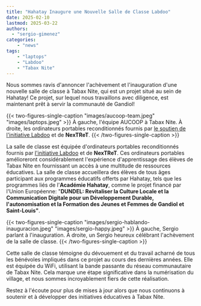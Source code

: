 ```yaml
---
title: "Hahatay Inaugure une Nouvelle Salle de Classe Labdoo"
date: 2025-02-10
lastmod: 2025-03-22
authors: 
  - "sergio-gimenez"  
categories:
    - "news"
tags:
    - "laptops"
    - "Labdoo"
    - "Tabax Nite"
---
```


Nous sommes ravis d'annoncer l'achèvement et l'inauguration d'une nouvelle salle de classe à Tabax Nite, qui est un projet situé au sein de Hahatay! Ce projet, sur lequel nous travaillons avec diligence, est maintenant prêt à servir la communauté de Gandiol!

{{< two-figures-single-caption "images/aucoop-team.jpeg" "images/laptops.jpeg" >}}
À gauche, l'équipe AUCOOP à Tabax Nite. À droite, les ordinateurs portables reconditionnés fournis par [le soutien de l'initiative Labdoo](https://platform.labdoo.org/edoovillage?e=108374) et de **NexTReT**.
{{< /two-figures-single-caption >}}

La salle de classe est équipée d'ordinateurs portables reconditionnés fournis par [l'initiative Labdoo](https://platform.labdoo.org/edoovillage?e=108374) et de **NexTReT**. Ces ordinateurs portables amélioreront considérablement l'expérience d'apprentissage des élèves de Tabax Nite en fournissant un accès à une multitude de ressources éducatives. La salle de classe accueillera des élèves de tous âges participant aux programmes éducatifs offerts par Hahatay, tels que les programmes liés de l'**Académie Hahatay**, comme le projet financé par l'Union Européenne: "**DUNDEL: Revitaliser la Culture Locale et la Communication Digitale pour un Développement Durable, l'autonomisation et la Formation des Jeunes et Femmes de Gandiol et Saint-Louis"**.

{{< two-figures-single-caption "images/sergio-hablando-inauguracion.jpeg" "images/sergio-happy.jpeg" >}}
À gauche, Sergio parlant à l'inauguration. À droite, un Sergio heureux célébrant l'achèvement de la salle de classe.
{{< /two-figures-single-caption >}}

Cette salle de classe témoigne du dévouement et du travail acharné de tous les bénévoles impliqués dans ce projet au cours des dernières années. Elle est équipée du WiFi, utilisant la bande passante du réseau communautaire de Tabax Nite. Cela marque une étape significative dans la numérisation du village, et nous sommes incroyablement fiers de cette réalisation.

Restez à l'écoute pour plus de mises à jour alors que nous continuons à soutenir et à développer des initiatives éducatives à Tabax Nite.
